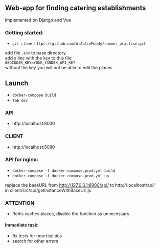 ## Web-app for finding catering establishments
implemented on Django and Vue

### Getting started:
* `git clone https://github.com/AlAstroMoody/summer_practise.git`

add file `.env` to base directory,    
add a line with the key to this file:  
`GEOCODER_KEY=YOUR_YANDEX_API_KEY`  
without the key you will not be able to edit the places

## Launch
* `docker-compose build`
* `fab dev`

### API
* http://localhost:8000

### CLIENT
* http://localhost:8080

### API for nginx:

* `docker-compose -f docker-compose.prod.yml build` 
* `docker-compose -f docker-compose.prod.yml up` 

replace the baseURL from
 http://127.0.0.1:8000/api/ 
 to http://localhost/api/
 in client/src/api/getInstanceWithBaseUrl.js


### ATTENTION
* Redis caches places, disable the function as unnecessary

#### Immediate task:
- fix tests for new realities
- search for other errors 